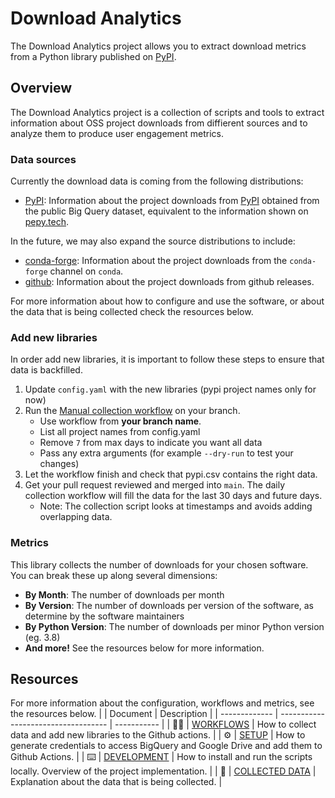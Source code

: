 # Download Analytics

The Download Analytics project allows you to extract download metrics from a Python library published on [PyPI](https://pypi.org/).

## Overview

The Download Analytics project is a collection of scripts and tools to extract information
about OSS project downloads from diffierent sources and to analyze them to produce user
engagement metrics.

### Data sources

Currently the download data is coming from the following distributions:

* [PyPI](https://pypi.org/): Information about the project downloads from [PyPI](https://pypi.org/)
  obtained from the public Big Query dataset, equivalent to the information shown on
  [pepy.tech](https://pepy.tech).

In the future, we may also expand the source distributions to include:

* [conda-forge](https://conda-forge.org/): Information about the project downloads from the
  `conda-forge` channel on `conda`.
* [github](https://github.com/): Information about the project downloads from github releases.

For more information about how to configure and use the software, or about the data that is being
collected check the resources below.

### Add new libraries
In order add new libraries, it is important to follow these steps to ensure that data is backfilled.
1. Update `config.yaml` with the new libraries (pypi project names only for now)
2. Run the [Manual collection workflow](https://github.com/datacebo/download-analytics/actions/workflows/manual.yaml) on your branch.
    - Use workflow from **your branch name**.
    - List all project names from config.yaml
    - Remove `7` from max days to indicate you want all data
    - Pass any extra arguments (for example `--dry-run` to test your changes)
3. Let the workflow finish and check that pypi.csv contains the right data.
4. Get your pull request reviewed and merged into `main`. The daily collection workflow will fill the data for the last 30 days and future days.
    - Note: The collection script looks at timestamps and avoids adding overlapping data.

### Metrics
This library collects the number of downloads for your chosen software. You can break these up along several dimensions:

- **By Month**: The number of downloads per month
- **By Version**: The number of downloads per version of the software, as determine by the software maintainers
- **By Python Version**: The number of downloads per minor Python version (eg. 3.8)
- **And more!** See the resources below for more information.

## Resources
For more information about the configuration, workflows and metrics, see the resources below.
|               | Document                            | Description |
| ------------- | ----------------------------------- | ----------- |
| :pilot:       | [WORKFLOWS](docs/WORKFLOWS.md)           | How to collect data and add new libraries to the Github actions. |
| :gear:        | [SETUP](docs/SETUP.md)                   | How to generate credentials to access BigQuery and Google Drive and add them to Github Actions. |
| :keyboard:    | [DEVELOPMENT](docs/DEVELOPMENT.md)       | How to install and run the scripts locally. Overview of the project implementation. |
| :floppy_disk: | [COLLECTED DATA](docs/COLLECTED_DATA.md) | Explanation about the data that is being collected. |
